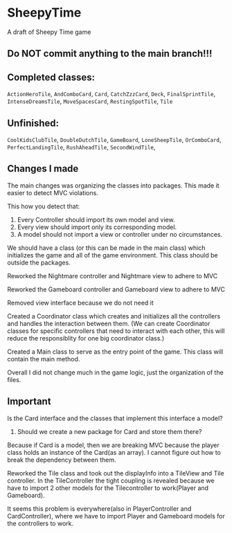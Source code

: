 # SheepyTime

A draft of Sheepy Time game

## Do NOT commit anything to the main branch!!!

## Completed classes:

`ActionHeroTile`, `AndComboCard`, `Card`, `CatchZzzCard`, `Deck`, `FinalSprintTile`, `IntenseDreamsTile`, `MoveSpacesCard`, `RestingSpotTile`, `Tile`

## Unfinished:

`CoolKidsClubTile`, `DoubleDutchTile`, `GameBoard`, `LoneSheepTile`,
`OrComboCard`, `PerfectLandingTile`, `RushAheadTile`, `SecondWindTile`, 

## Changes I made
The main changes was organizing the classes into packages. This made it easier to detect MVC violations.

This how you detect that: 
1. Every Controller should import its own model and view.
2. Every view should import only its corresponding model.
3. A model should not import a view or controller under no circumstances.

We should have a class (or this can be made in the main class) which initializes the game and all of the game environment. This class should be outside the packages.

Reworked the Nightmare controller and Nightmare view to adhere to MVC

Reworked the Gameboard controller and Gameboard view to adhere to MVC

Removed view interface because we do not need it

Created a Coordinator class which creates and initializes all the controllers and handles the interaction between them. (We can create Coordinator classes for specific controllers that need to interact with each other, this will reduce the responsiblity for one big coordinator class.)

Created a Main class to serve as the entry point of the game. This class will contain the main method.

Overall I did not change much in the game logic, just the organization of the files.

## Important
Is the Card interface and the classes that implement this interface a model?

1. Should we create a new package for Card and store them there? 

Because if Card is a model, then we are breaking MVC because the player class holds an instance of the Card(as an array). I cannot figure out how to break the dependency between them.

Reworked the Tile class and took out the displayInfo into a TileView and Tile controller. In the TileController the tight coupling is revealed because we have to import 2 other models for the Tilecontroller to work(Player and Gameboard). 

It seems this problem is everywhere(also in PlayerController and CardController), where we have to import Player and Gameboard models for the controllers to work.